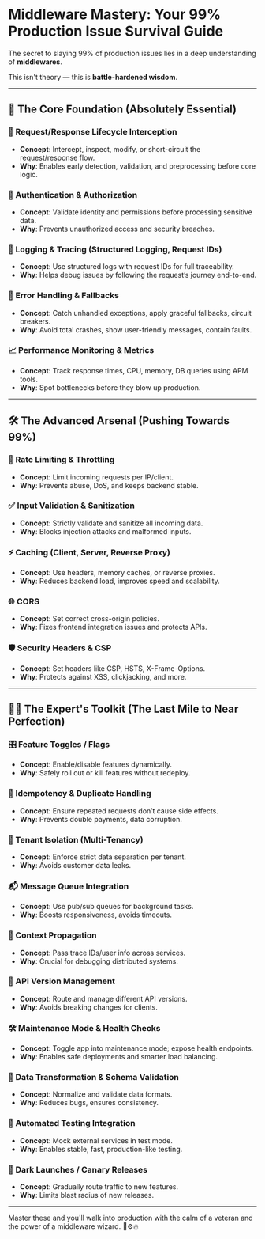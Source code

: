 # Middleware Mastery: Your 99% Production Issue Survival Guide
The secret to slaying 99% of production issues lies in a deep understanding of **middlewares**.

This isn't theory — this is **battle-hardened wisdom**.

---

## 🧱 The Core Foundation (Absolutely Essential)

### 🔁 Request/Response Lifecycle Interception
- **Concept**: Intercept, inspect, modify, or short-circuit the request/response flow.
- **Why**: Enables early detection, validation, and preprocessing before core logic.

### 🔐 Authentication & Authorization
- **Concept**: Validate identity and permissions before processing sensitive data.
- **Why**: Prevents unauthorized access and security breaches.

### 📜 Logging & Tracing (Structured Logging, Request IDs)
- **Concept**: Use structured logs with request IDs for full traceability.
- **Why**: Helps debug issues by following the request’s journey end-to-end.

### 🧯 Error Handling & Fallbacks
- **Concept**: Catch unhandled exceptions, apply graceful fallbacks, circuit breakers.
- **Why**: Avoid total crashes, show user-friendly messages, contain faults.

### 📈 Performance Monitoring & Metrics
- **Concept**: Track response times, CPU, memory, DB queries using APM tools.
- **Why**: Spot bottlenecks before they blow up production.

---

## 🛠️ The Advanced Arsenal (Pushing Towards 99%)

### 🚦 Rate Limiting & Throttling
- **Concept**: Limit incoming requests per IP/client.
- **Why**: Prevents abuse, DoS, and keeps backend stable.

### ✅ Input Validation & Sanitization
- **Concept**: Strictly validate and sanitize all incoming data.
- **Why**: Blocks injection attacks and malformed inputs.

### ⚡ Caching (Client, Server, Reverse Proxy)
- **Concept**: Use headers, memory caches, or reverse proxies.
- **Why**: Reduces backend load, improves speed and scalability.

### 🌐 CORS
- **Concept**: Set correct cross-origin policies.
- **Why**: Fixes frontend integration issues and protects APIs.

### 🛡️ Security Headers & CSP
- **Concept**: Set headers like CSP, HSTS, X-Frame-Options.
- **Why**: Protects against XSS, clickjacking, and more.

---

## 🧙‍♂️ The Expert's Toolkit (The Last Mile to Near Perfection)

### 🎛️ Feature Toggles / Flags
- **Concept**: Enable/disable features dynamically.
- **Why**: Safely roll out or kill features without redeploy.

### 🔁 Idempotency & Duplicate Handling
- **Concept**: Ensure repeated requests don’t cause side effects.
- **Why**: Prevents double payments, data corruption.

### 🏢 Tenant Isolation (Multi-Tenancy)
- **Concept**: Enforce strict data separation per tenant.
- **Why**: Avoids customer data leaks.

### 📬 Message Queue Integration
- **Concept**: Use pub/sub queues for background tasks.
- **Why**: Boosts responsiveness, avoids timeouts.

### 🧵 Context Propagation
- **Concept**: Pass trace IDs/user info across services.
- **Why**: Crucial for debugging distributed systems.

### 🔀 API Version Management
- **Concept**: Route and manage different API versions.
- **Why**: Avoids breaking changes for clients.

### 🛠️ Maintenance Mode & Health Checks
- **Concept**: Toggle app into maintenance mode; expose health endpoints.
- **Why**: Enables safe deployments and smarter load balancing.

### 🔄 Data Transformation & Schema Validation
- **Concept**: Normalize and validate data formats.
- **Why**: Reduces bugs, ensures consistency.

### 🧪 Automated Testing Integration
- **Concept**: Mock external services in test mode.
- **Why**: Enables stable, fast, production-like testing.

### 🌙 Dark Launches / Canary Releases
- **Concept**: Gradually route traffic to new features.
- **Why**: Limits blast radius of new releases.

---

Master these and you'll walk into production with the calm of a veteran and the power of a middleware wizard. 🧠⚙️🔥
